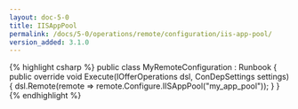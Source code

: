 ```yaml
---
layout: doc-5-0
title: IISAppPool
permalink: /docs/5-0/operations/remote/configuration/iis-app-pool/
version_added: 3.1.0
---
```


{% highlight csharp %}
public class MyRemoteConfiguration : Runbook
{
    public override void Execute(IOfferOperations dsl, ConDepSettings settings)
    {
        dsl.Remote(remote => remote.Configure.IISAppPool("my_app_pool"));
    }
}
{% endhighlight %}
